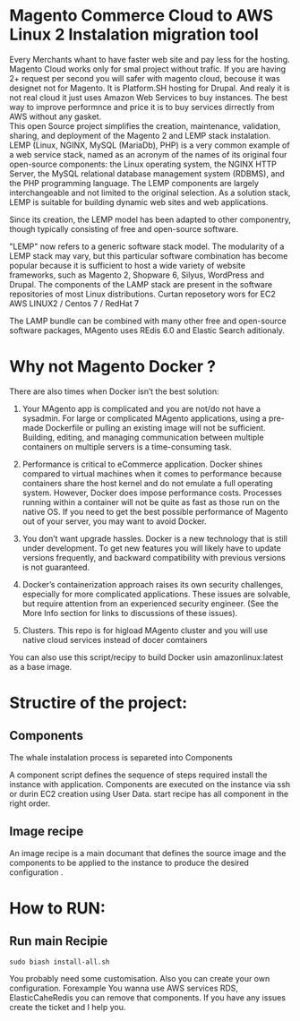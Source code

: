# Magento Commerce Cloud to AWS Linux 2 Instalation migration tool 
Every Merchants whant to have faster web site and pay less for the hosting. Magento Cloud works only for smal project without trafic. If you are having 2+ request per second you will safer with magento cloud, becouse it was designet not for Magento. It is Platform.SH hosting for Drupal. And realy it is not real cloud it just uses Amazon Web Services to buy instances. The best way to improve performnce and price it is to buy services dirrectly from AWS without any gasket.   
This open Source project simplifies the creation, maintenance, validation, sharing, and deployment of the Magento 2 and LEMP stack instalation.
LEMP (Linux, NGINX, MySQL (MariaDb), PHP) is a very common example of a web service stack, named as an acronym of the names of its original four open-source components: the Linux operating system, the NGINX HTTP Server, the MySQL relational database management system (RDBMS), and the PHP programming language. The LEMP components are largely interchangeable and not limited to the original selection. As a solution stack, LEMP is suitable for building dynamic web sites and web applications.

Since its creation, the LEMP model has been adapted to other componentry, though typically consisting of free and open-source software. 

 "LEMP" now refers to a generic software stack model. The modularity of a LEMP stack may vary, but this particular software combination has become popular because it is sufficient to host a wide variety of website frameworks, such as Magento 2, Shopware 6, Silyus,  WordPress and Drupal. The components of the LAMP stack are present in the software repositories of most Linux distributions.
Curtan reposetory wors for EC2 AWS LINUX2 / Centos 7 / RedHat 7

The LAMP bundle can be combined with many other free and open-source software packages, MAgento uses REdis 6.0 and Elastic Search aditionaly.

# Why not Magento Docker ?

There are also times when Docker isn’t the best solution:

1. Your MAgento app is complicated and you are not/do not have a sysadmin. For large or complicated MAgento applications, using a pre-made Dockerfile or pulling an existing image will not be sufficient. Building, editing, and managing communication between multiple containers on multiple servers is a time-consuming task.

2. Performance is critical to eCommerce application. Docker shines compared to virtual machines when it comes to performance because containers share the host kernel and do not emulate a full operating system. However, Docker does impose performance costs. Processes running within a container will not be quite as fast as those run on the native OS. If you need to get the best possible performance of Magento  out of your server, you may want to avoid Docker.

3. You don’t want upgrade hassles. Docker is a new technology that is still under development. To get new features you will likely have to update versions frequently, and backward compatibility with previous versions is not guaranteed.

4. Docker’s containerization approach raises its own security challenges, especially for more complicated applications. These issues are solvable, but require attention from an experienced security engineer. (See the More Info section for links to discussions of these issues).

5. Clusters. This repo is for higload MAgento cluster and you will use native cloud services instead of docer comtainers 

You can also use this script/recipy to build Docker usin amazonlinux:latest as a base image.


# Structire of the project:

## Components

The whale instalation process is separeted into Components

A component script defines the sequence of steps required install the instance with application. Components are executed on the instance via ssh or durin EC2 creation using User Data. 
start recipe has all component in the right order.

## Image recipe

An image recipe is a main documant that defines the source image and the components to be applied to the instance to produce the desired configuration .

# How to RUN: 

## Run main Recipie
```
sudo biash install-all.sh
```
You probably need some customisation. Also you can create your own configuration. Forexample You wanna use AWS services RDS, ElasticCaheRedis you can remove that components. If you have any issues create the ticket and I help you. 
